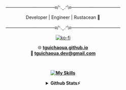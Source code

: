 <div align="center">
  <p>———————————ฅ/ᐠ. ̫ .ᐟ\ฅ———————————</p> 
  
  <p>Developer | Engineer | Rustacean 🦀</p>

  <p>———————————ฅ/ᐠ. ̫ .ᐟ\ฅ———————————</p>
  
  [![ko-fi](https://ko-fi.com/img/githubbutton_sm.svg)](https://ko-fi.com/A0A1OWI4N)

  🌐 <strong><a href="https://tguichaoua.github.io">tguichaoua.github.io</a><string><br />
  📧 <strong><a href="mailto:tguichaoua.dev@gmail.com">tguichaoua.dev@gmail.com</a></strong>
  
  <br />

  [![My Skills](https://skillicons.dev/icons?i=c,cpp,rust,cs,py,lua,html,css,js,ts,nodejs,nestjs,nginx,vite,react,tailwind,mongodb,mysql,sqlite,git,github,docker,postman,vscode,bevy,unity,latex,md,regex,arduino)](https://skillicons.dev)

<details>
<summary>Github Stats⚡</summary>
  
  ![Github Top Langs](https://github-readme-stats.vercel.app/api/top-langs?username=tguichaoua&layout=compact&theme=monokai&hide=ShaderLab,ASP.NET&show_icons=true&hide_border=true&count_private=true&theme=radical&bg_color=00000000&text_color=79c0ff&title_color=ff7b72&icon_color=ffa656)
  
  ![Github Stats](https://github-readme-stats.vercel.app/api?username=tguichaoua&count_private=true&show_icons=true&include_all_commits=true&hide_border=true&count_private=true&theme=radical&bg_color=00000000&text_color=79c0ff&title_color=ff7b72&icon_color=ffa656)

<!--
  ![GitHub Streak](http://github-readme-streak-stats.herokuapp.com?user=tguichaoua&theme=github-dark-blue&hide_border=true&fire=FFA656&ring=FF7B72&stroke=FF7B72&dates=79C0FF&currStreakNum=79C0FF&sideNums=79C0FF&currStreakLabel=79C0FF&sideLabels=79C0FF&background=00000000)
-->

</details>

</div>
